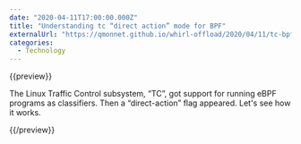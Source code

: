 ```yaml
---
date: "2020-04-11T17:00:00.000Z"
title: "Understanding tc “direct action” mode for BPF"
externalUrl: "https://qmonnet.github.io/whirl-offload/2020/04/11/tc-bpf-direct-action/"
categories:
  - Technology
---
```


{{preview}}

The Linux Traffic Control subsystem, “TC”, got support for running eBPF programs as classifiers. Then a “direct-action” flag appeared. Let's see how it works.

{{/preview}}
